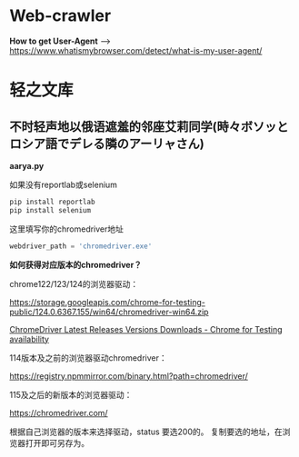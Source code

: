 # Web-crawler
**How to get User-Agent**
--> https://www.whatismybrowser.com/detect/what-is-my-user-agent/

# 轻之文库
## 不时轻声地以俄语遮羞的邻座艾莉同学(時々ボソッとロシア語でデレる隣のアーリャさん)
**aarya.py**

如果没有reportlab或selenium

```python
pip install reportlab
pip install selenium
```

这里填写你的chromedriver地址

```python
webdriver_path = 'chromedriver.exe'
```

**如何获得对应版本的chromedriver？**

chrome122/123/124的浏览器驱动：

https://storage.googleapis.com/chrome-for-testing-public/124.0.6367.155/win64/chromedriver-win64.zip

[ChromeDriver Latest Releases Versions Downloads - Chrome for Testing availability](https://getwebdriver.com/chromedriver)

114版本及之前的浏览器驱动chromedriver：

https://registry.npmmirror.com/binary.html?path=chromedriver/

115及之后的新版本的浏览器驱动：

https://chromedriver.com/

根据自己浏览器的版本来选择驱动，status 要选200的。
复制要选的地址，在浏览器打开即可另存为。
